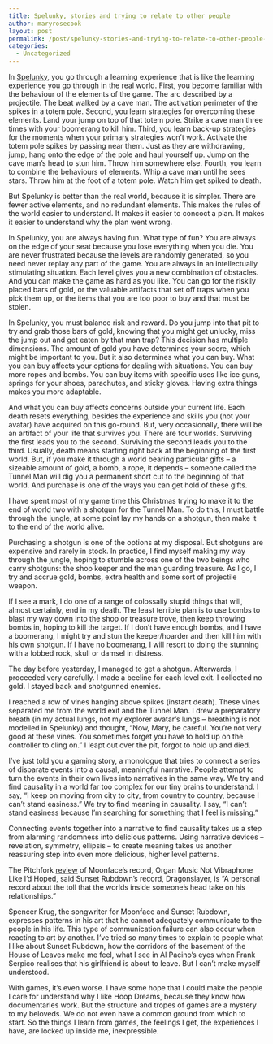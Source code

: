 ```yaml
---
title: Spelunky, stories and trying to relate to other people
author: maryrosecook
layout: post
permalink: /post/spelunky-stories-and-trying-to-relate-to-other-people-2
categories:
  - Uncategorized
---
```

In [Spelunky][1], you go through a learning experience that is like the learning experience you go through in the real world. First, you become familiar with the behaviour of the elements of the game. The arc described by a projectile. The beat walked by a cave man. The activation perimeter of the spikes in a totem pole. Second, you learn strategies for overcoming these elements. Land your jump on top of that totem pole. Strike a cave man three times with your boomerang to kill him. Third, you learn back-up strategies for the moments when your primary strategies won&#8217;t work. Activate the totem pole spikes by passing near them. Just as they are withdrawing, jump, hang onto the edge of the pole and haul yourself up. Jump on the cave man&#8217;s head to stun him. Throw him somewhere else. Fourth, you learn to combine the behaviours of elements. Whip a cave man until he sees stars. Throw him at the foot of a totem pole. Watch him get spiked to death.

But Spelunky is better than the real world, because it is simpler. There are fewer active elements, and no redundant elements. This makes the rules of the world easier to understand. It makes it easier to concoct a plan. It makes it easier to understand why the plan went wrong.

In Spelunky, you are always having fun. What type of fun? You are always on the edge of your seat because you lose everything when you die. You are never frustrated because the levels are randomly generated, so you need never replay any part of the game. You are always in an intellectually stimulating situation. Each level gives you a new combination of obstacles. And you can make the game as hard as you like. You can go for the riskily placed bars of gold, or the valuable artifacts that set off traps when you pick them up, or the items that you are too poor to buy and that must be stolen.

In Spelunky, you must balance risk and reward. Do you jump into that pit to try and grab those bars of gold, knowing that you might get unlucky, miss the jump out and get eaten by that man trap? This decision has multiple dimensions. The amount of gold you have determines your score, which might be important to you. But it also determines what you can buy. What you can buy affects your options for dealing with situations. You can buy more ropes and bombs. You can buy items with specific uses like ice guns, springs for your shoes, parachutes, and sticky gloves. Having extra things makes you more adaptable.

And what you can buy affects concerns outside your current life. Each death resets everything, besides the experience and skills you (not your avatar) have acquired on this go-round. But, very occasionally, there will be an artifact of your life that survives you. There are four worlds. Surviving the first leads you to the second. Surviving the second leads you to the third. Usually, death means starting right back at the beginning of the first world. But, if you make it through a world bearing particular gifts &#8211; a sizeable amount of gold, a bomb, a rope, it depends &#8211; someone called the Tunnel Man will dig you a permanent short cut to the beginning of that world. And purchase is one of the ways you can get hold of these gifts.

I have spent most of my game time this Christmas trying to make it to the end of world two with a shotgun for the Tunnel Man. To do this, I must battle through the jungle, at some point lay my hands on a shotgun, then make it to the end of the world alive.

Purchasing a shotgun is one of the options at my disposal. But shotguns are expensive and rarely in stock. In practice, I find myself making my way through the jungle, hoping to stumble across one of the two beings who carry shotguns: the shop keeper and the man guarding treasure. As I go, I try and accrue gold, bombs, extra health and some sort of projectile weapon.

If I see a mark, I do one of a range of colossally stupid things that will, almost certainly, end in my death. The least terrible plan is to use bombs to blast my way down into the shop or treasure trove, then keep throwing bombs in, hoping to kill the target. If I don&#8217;t have enough bombs, and I have a boomerang, I might try and stun the keeper/hoarder and then kill him with his own shotgun. If I have no boomerang, I will resort to doing the stunning with a lobbed rock, skull or damsel in distress.

The day before yesterday, I managed to get a shotgun. Afterwards, I proceeded very carefully. I made a beeline for each level exit. I collected no gold. I stayed back and shotgunned enemies.

I reached a row of vines hanging above spikes (instant death). These vines separated me from the world exit and the Tunnel Man. I drew a preparatory breath (in my actual lungs, not my explorer avatar&#8217;s lungs &#8211; breathing is not modelled in Spelunky) and thought, &#8220;Now, Mary, be careful. You&#8217;re not very good at these vines. You sometimes forget you have to hold up on the controller to cling on.&#8221; I leapt out over the pit, forgot to hold up and died.

I&#8217;ve just told you a gaming story, a monologue that tries to connect a series of disparate events into a causal, meaningful narrative. People attempt to turn the events in their own lives into narratives in the same way. We try and find causality in a world far too complex for our tiny brains to understand. I say, &#8220;I keep on moving from city to city, from country to country, because I can&#8217;t stand easiness.&#8221; We try to find meaning in causality. I say, &#8220;I can&#8217;t stand easiness because I&#8217;m searching for something that I feel is missing.&#8221;

Connecting events together into a narrative to find causality takes us a step from alarming randomness into delicious patterns. Using narrative devices &#8211; revelation, symmetry, ellipsis &#8211; to create meaning takes us another reassuring step into even more delicious, higher level patterns.

The Pitchfork [review][2] of Moonface&#8217;s record, Organ Music Not Vibraphone Like I&#8217;d Hoped, said Sunset Rubdown&#8217;s record, Dragonslayer, is &#8220;A personal record about the toll that the worlds inside someone&#8217;s head take on his relationships.&#8221;

Spencer Krug, the songwriter for Moonface and Sunset Rubdown, expresses patterns in his art that he cannot adequately communicate to the people in his life. This type of communication failure can also occur when reacting to art by another. I&#8217;ve tried so many times to explain to people what I like about Sunset Rubdown, how the corridors of the basement of the House of Leaves make me feel, what I see in Al Pacino&#8217;s eyes when Frank Serpico realises that his girlfriend is about to leave. But I can&#8217;t make myself understood.

With games, it&#8217;s even worse. I have some hope that I could make the people I care for understand why I like Hoop Dreams, because they know how documentaries work. But the structure and tropes of games are a mystery to my beloveds. We do not even have a common ground from which to start. So the things I learn from games, the feelings I get, the experiences I have, are locked up inside me, inexpressible.

 [1]: http://spelunkyworld.com/
 [2]: http://pitchfork.com/reviews/albums/15674-organ-music-not-vibraphone-like-id-hoped/